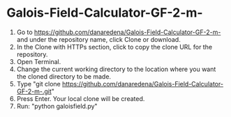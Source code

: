 # Galois-Field-Calculator-GF-2-m-


1. Go to https://github.com/danaredena/Galois-Field-Calculator-GF-2-m- and under the repository name, click Clone or download.
2. In the Clone with HTTPs section, click to copy the clone URL for the repository.
3. Open Terminal.
4. Change the current working directory to the location where you want the cloned directory to be made.
5. Type "git clone https://github.com/danaredena/Galois-Field-Calculator-GF-2-m-.git"
6. Press Enter. Your local clone will be created.
7. Run: "python galoisfield.py"


